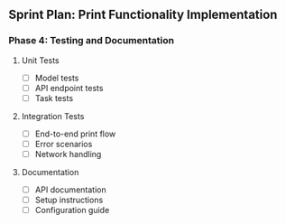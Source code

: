 ## Sprint Plan: Print Functionality Implementation

### Phase 4: Testing and Documentation

1. Unit Tests

   - [ ] Model tests
   - [ ] API endpoint tests
   - [ ] Task tests

2. Integration Tests

   - [ ] End-to-end print flow
   - [ ] Error scenarios
   - [ ] Network handling

3. Documentation
   - [ ] API documentation
   - [ ] Setup instructions
   - [ ] Configuration guide
